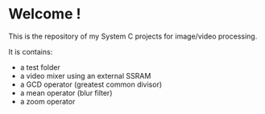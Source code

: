 Welcome !
=========

This is the repository of my System C projects for image/video processing.

It is contains:
* a test folder
* a video mixer using an external SSRAM
* a GCD operator (greatest common divisor)
* a mean operator (blur filter)
* a zoom operator


